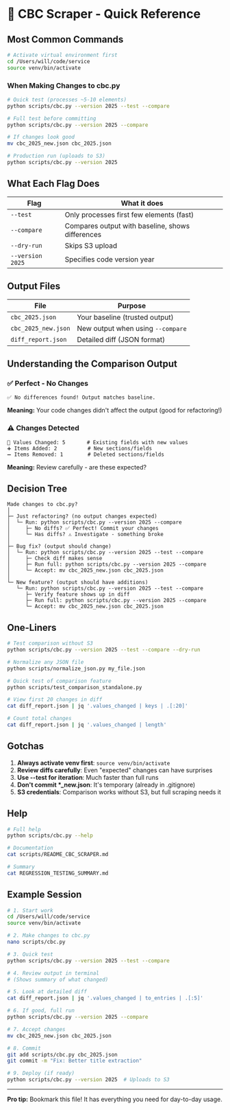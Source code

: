 # 🚀 CBC Scraper - Quick Reference

## Most Common Commands

```bash
# Activate virtual environment first
cd /Users/will/code/service
source venv/bin/activate
```

### When Making Changes to cbc.py

```bash
# Quick test (processes ~5-10 elements)
python scripts/cbc.py --version 2025 --test --compare

# Full test before committing
python scripts/cbc.py --version 2025 --compare

# If changes look good
mv cbc_2025_new.json cbc_2025.json

# Production run (uploads to S3)
python scripts/cbc.py --version 2025
```

## What Each Flag Does

| Flag             | What it does                                     |
| ---------------- | ------------------------------------------------ |
| `--test`         | Only processes first few elements (fast)         |
| `--compare`      | Compares output with baseline, shows differences |
| `--dry-run`      | Skips S3 upload                                  |
| `--version 2025` | Specifies code version year                      |

## Output Files

| File                | Purpose                           |
| ------------------- | --------------------------------- |
| `cbc_2025.json`     | Your baseline (trusted output)    |
| `cbc_2025_new.json` | New output when using `--compare` |
| `diff_report.json`  | Detailed diff (JSON format)       |

## Understanding the Comparison Output

### ✅ Perfect - No Changes

```
✅ No differences found! Output matches baseline.
```

**Meaning:** Your code changes didn't affect the output (good for refactoring!)

### ⚠️ Changes Detected

```
📝 Values Changed: 5       # Existing fields with new values
➕ Items Added: 2          # New sections/fields
➖ Items Removed: 1        # Deleted sections/fields
```

**Meaning:** Review carefully - are these expected?

## Decision Tree

```
Made changes to cbc.py?
│
├─ Just refactoring? (no output changes expected)
│  └─ Run: python scripts/cbc.py --version 2025 --compare
│     ├─ No diffs? ✅ Perfect! Commit your changes
│     └─ Has diffs? ⚠️ Investigate - something broke
│
├─ Bug fix? (output should change)
│  └─ Run: python scripts/cbc.py --version 2025 --test --compare
│     ├─ Check diff makes sense
│     ├─ Run full: python scripts/cbc.py --version 2025 --compare
│     └─ Accept: mv cbc_2025_new.json cbc_2025.json
│
└─ New feature? (output should have additions)
   └─ Run: python scripts/cbc.py --version 2025 --test --compare
      ├─ Verify feature shows up in diff
      ├─ Run full: python scripts/cbc.py --version 2025 --compare
      └─ Accept: mv cbc_2025_new.json cbc_2025.json
```

## One-Liners

```bash
# Test comparison without S3
python scripts/cbc.py --version 2025 --test --compare --dry-run

# Normalize any JSON file
python scripts/normalize_json.py my_file.json

# Quick test of comparison feature
python scripts/test_comparison_standalone.py

# View first 20 changes in diff
cat diff_report.json | jq '.values_changed | keys | .[:20]'

# Count total changes
cat diff_report.json | jq '.values_changed | length'
```

## Gotchas

1. **Always activate venv first**: `source venv/bin/activate`
2. **Review diffs carefully**: Even "expected" changes can have surprises
3. **Use --test for iteration**: Much faster than full runs
4. **Don't commit \*\_new.json**: It's temporary (already in .gitignore)
5. **S3 credentials**: Comparison works without S3, but full scraping needs it

## Help

```bash
# Full help
python scripts/cbc.py --help

# Documentation
cat scripts/README_CBC_SCRAPER.md

# Summary
cat REGRESSION_TESTING_SUMMARY.md
```

## Example Session

```bash
# 1. Start work
cd /Users/will/code/service
source venv/bin/activate

# 2. Make changes to cbc.py
nano scripts/cbc.py

# 3. Quick test
python scripts/cbc.py --version 2025 --test --compare

# 4. Review output in terminal
# (Shows summary of what changed)

# 5. Look at detailed diff
cat diff_report.json | jq '.values_changed | to_entries | .[:5]'

# 6. If good, full run
python scripts/cbc.py --version 2025 --compare

# 7. Accept changes
mv cbc_2025_new.json cbc_2025.json

# 8. Commit
git add scripts/cbc.py cbc_2025.json
git commit -m "Fix: Better title extraction"

# 9. Deploy (if ready)
python scripts/cbc.py --version 2025  # Uploads to S3
```

---

**Pro tip:** Bookmark this file! It has everything you need for day-to-day usage.
